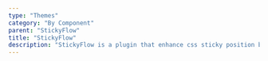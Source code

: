 ```yaml
---
type: "Themes"
category: "By Component"
parent: "StickyFlow"
title: "StickyFlow"
description: "StickyFlow is a plugin that enhance css sticky position by making it scroll the content also if overflowing the window."
---
```

